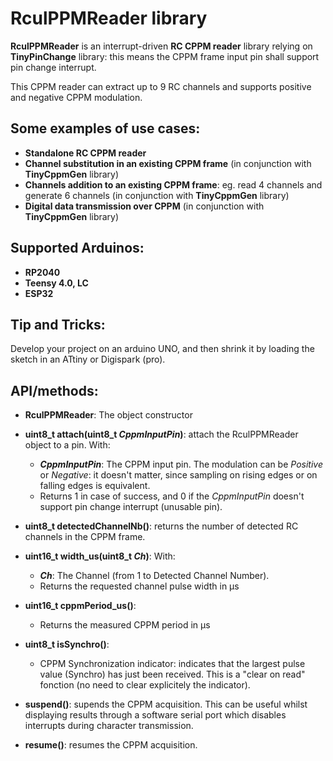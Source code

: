 RculPPMReader library
=====================

**RculPPMReader** is an interrupt-driven **RC CPPM reader** library relying on **TinyPinChange** library: this means the CPPM frame input pin shall support pin change interrupt.

This CPPM reader can extract up to 9 RC channels and supports positive and negative CPPM modulation.

Some examples of use cases:
-------------------------
* **Standalone RC CPPM reader**
* **Channel substitution in an existing CPPM frame** (in conjunction with  **TinyCppmGen** library)
* **Channels addition to an existing CPPM frame**: eg. read 4 channels and generate 6 channels (in conjunction with  **TinyCppmGen** library)
* **Digital data transmission over CPPM** (in conjunction with  **TinyCppmGen** library)

Supported Arduinos:
------------------
* **RP2040**
* **Teensy 4.0, LC**
* **ESP32**

Tip and Tricks:
--------------
Develop your project on an arduino UNO, and then shrink it by loading the sketch in an ATtiny or Digispark (pro).

API/methods:
-----------
* **RculPPMReader**: The object constructor

* **uint8_t attach(uint8_t _CppmInputPin_)**: attach the RculPPMReader object to a pin.
With:
	* **_CppmInputPin_**: The CPPM input pin. The modulation can be _Positive_ or _Negative_: it doesn't matter, since sampling on rising edges or on falling edges is equivalent.
	* Returns 1 in case of success, and 0 if the _CppmInputPin_ doesn't support pin change interrupt (unusable pin).

* **uint8_t detectedChannelNb()**: returns the number of detected RC channels in the CPPM frame.
* **uint16_t width_us(uint8_t _Ch_)**:
With:
	* **_Ch_**: The Channel (from 1 to Detected Channel Number).
	* Returns the requested channel pulse width in µs

* **uint16_t cppmPeriod_us()**:
	* Returns the measured CPPM period in µs

* **uint8_t isSynchro()**:
	* CPPM Synchronization indicator: indicates that the largest pulse value (Synchro) has just been received. This is a "clear on read" fonction (no need to clear explicitely the indicator).

* **suspend()**: supends the CPPM acquisition. This can be useful whilst displaying results through a software serial port which disables interrupts during character transmission.

* **resume()**: resumes the CPPM acquisition.



